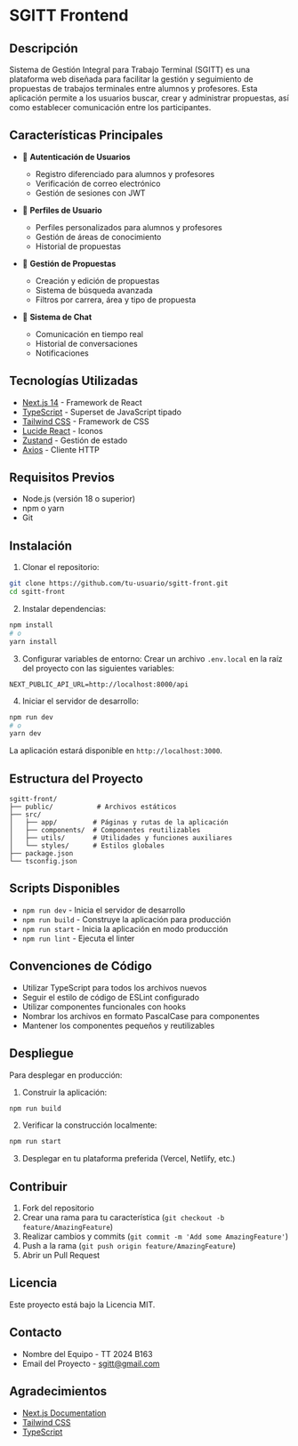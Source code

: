 # SGITT Frontend

## Descripción

Sistema de Gestión Integral para Trabajo Terminal (SGITT) es una plataforma web diseñada para facilitar la gestión y seguimiento de propuestas de trabajos terminales entre alumnos y profesores. Esta aplicación permite a los usuarios buscar, crear y administrar propuestas, así como establecer comunicación entre los participantes.

## Características Principales

- 🔐 **Autenticación de Usuarios**
  - Registro diferenciado para alumnos y profesores
  - Verificación de correo electrónico
  - Gestión de sesiones con JWT

- 👤 **Perfiles de Usuario**
  - Perfiles personalizados para alumnos y profesores
  - Gestión de áreas de conocimiento
  - Historial de propuestas

- 📝 **Gestión de Propuestas**
  - Creación y edición de propuestas
  - Sistema de búsqueda avanzada
  - Filtros por carrera, área y tipo de propuesta

- 💬 **Sistema de Chat**
  - Comunicación en tiempo real
  - Historial de conversaciones
  - Notificaciones

## Tecnologías Utilizadas

- [Next.js 14](https://nextjs.org/) - Framework de React
- [TypeScript](https://www.typescriptlang.org/) - Superset de JavaScript tipado
- [Tailwind CSS](https://tailwindcss.com/) - Framework de CSS
- [Lucide React](https://lucide.dev/) - Iconos
- [Zustand](https://zustand-demo.pmnd.rs/) - Gestión de estado
- [Axios](https://axios-http.com/) - Cliente HTTP

## Requisitos Previos

- Node.js (versión 18 o superior)
- npm o yarn
- Git

## Instalación

1. Clonar el repositorio:
```bash
git clone https://github.com/tu-usuario/sgitt-front.git
cd sgitt-front
```

2. Instalar dependencias:
```bash
npm install
# o
yarn install
```

3. Configurar variables de entorno:
Crear un archivo `.env.local` en la raíz del proyecto con las siguientes variables:
```env
NEXT_PUBLIC_API_URL=http://localhost:8000/api
```

4. Iniciar el servidor de desarrollo:
```bash
npm run dev
# o
yarn dev
```

La aplicación estará disponible en `http://localhost:3000`.

## Estructura del Proyecto

```
sgitt-front/
├── public/           # Archivos estáticos
├── src/
│   ├── app/         # Páginas y rutas de la aplicación
│   ├── components/  # Componentes reutilizables
│   ├── utils/       # Utilidades y funciones auxiliares
│   └── styles/      # Estilos globales
├── package.json
└── tsconfig.json
```

## Scripts Disponibles

- `npm run dev` - Inicia el servidor de desarrollo
- `npm run build` - Construye la aplicación para producción
- `npm run start` - Inicia la aplicación en modo producción
- `npm run lint` - Ejecuta el linter

## Convenciones de Código

- Utilizar TypeScript para todos los archivos nuevos
- Seguir el estilo de código de ESLint configurado
- Utilizar componentes funcionales con hooks
- Nombrar los archivos en formato PascalCase para componentes
- Mantener los componentes pequeños y reutilizables

## Despliegue

Para desplegar en producción:

1. Construir la aplicación:
```bash
npm run build
```

2. Verificar la construcción localmente:
```bash
npm run start
```

3. Desplegar en tu plataforma preferida (Vercel, Netlify, etc.)

## Contribuir

1. Fork del repositorio
2. Crear una rama para tu característica (`git checkout -b feature/AmazingFeature`)
3. Realizar cambios y commits (`git commit -m 'Add some AmazingFeature'`)
4. Push a la rama (`git push origin feature/AmazingFeature`)
5. Abrir un Pull Request

## Licencia

Este proyecto está bajo la Licencia MIT.

## Contacto

- Nombre del Equipo - TT 2024 B163
- Email del Proyecto - sgitt@gmail.com

## Agradecimientos

- [Next.js Documentation](https://nextjs.org/docs)
- [Tailwind CSS](https://tailwindcss.com/)
- [TypeScript](https://www.typescriptlang.org/)